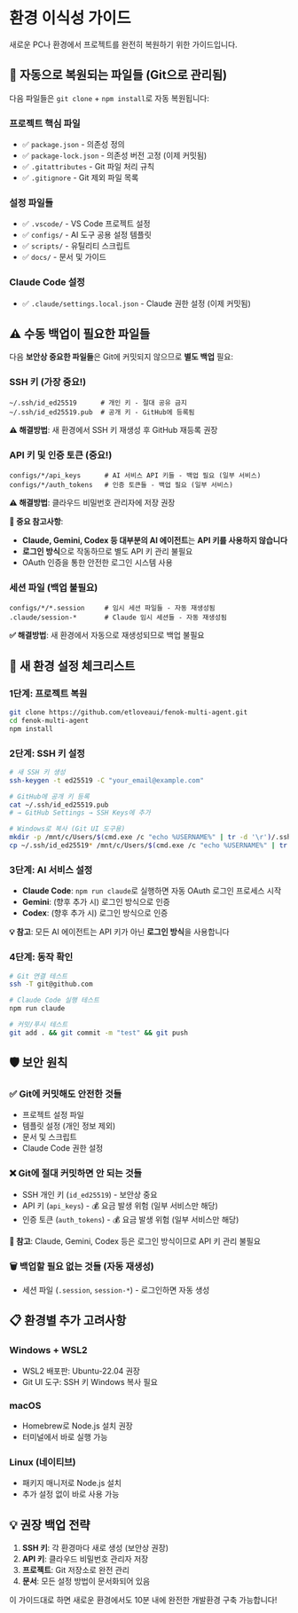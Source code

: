 # 환경 이식성 가이드

새로운 PC나 환경에서 프로젝트를 완전히 복원하기 위한 가이드입니다.

## 🚀 자동으로 복원되는 파일들 (Git으로 관리됨)

다음 파일들은 `git clone` + `npm install`로 자동 복원됩니다:

### 프로젝트 핵심 파일
- ✅ `package.json` - 의존성 정의
- ✅ `package-lock.json` - 의존성 버전 고정 (이제 커밋됨)
- ✅ `.gitattributes` - Git 파일 처리 규칙
- ✅ `.gitignore` - Git 제외 파일 목록

### 설정 파일들
- ✅ `.vscode/` - VS Code 프로젝트 설정
- ✅ `configs/` - AI 도구 공용 설정 템플릿
- ✅ `scripts/` - 유틸리티 스크립트
- ✅ `docs/` - 문서 및 가이드

### Claude Code 설정
- ✅ `.claude/settings.local.json` - Claude 권한 설정 (이제 커밋됨)

## ⚠️ 수동 백업이 필요한 파일들

다음 **보안상 중요한 파일들**은 Git에 커밋되지 않으므로 **별도 백업** 필요:

### SSH 키 (가장 중요!)
```
~/.ssh/id_ed25519      # 개인 키 - 절대 공유 금지
~/.ssh/id_ed25519.pub  # 공개 키 - GitHub에 등록됨
```
**⚠️ 해결방법**: 새 환경에서 SSH 키 재생성 후 GitHub 재등록 권장

### API 키 및 인증 토큰 (중요!)
```
configs/*/api_keys      # AI 서비스 API 키들 - 백업 필요 (일부 서비스)
configs/*/auth_tokens   # 인증 토큰들 - 백업 필요 (일부 서비스)
```
**⚠️ 해결방법**: 클라우드 비밀번호 관리자에 저장 권장

**🔑 중요 참고사항**: 
- **Claude, Gemini, Codex 등 대부분의 AI 에이전트**는 **API 키를 사용하지 않습니다**
- **로그인 방식**으로 작동하므로 별도 API 키 관리 불필요
- OAuth 인증을 통한 안전한 로그인 시스템 사용

### 세션 파일 (백업 불필요)
```
configs/*/*.session     # 임시 세션 파일들 - 자동 재생성됨
.claude/session-*       # Claude 임시 세션들 - 자동 재생성됨
```
**✅ 해결방법**: 새 환경에서 자동으로 재생성되므로 백업 불필요

## 🔄 새 환경 설정 체크리스트

### 1단계: 프로젝트 복원
```bash
git clone https://github.com/etloveaui/fenok-multi-agent.git
cd fenok-multi-agent
npm install
```

### 2단계: SSH 키 설정
```bash
# 새 SSH 키 생성
ssh-keygen -t ed25519 -C "your_email@example.com"

# GitHub에 공개 키 등록
cat ~/.ssh/id_ed25519.pub
# → GitHub Settings → SSH Keys에 추가

# Windows로 복사 (Git UI 도구용)
mkdir -p /mnt/c/Users/$(cmd.exe /c "echo %USERNAME%" | tr -d '\r')/.ssh
cp ~/.ssh/id_ed25519* /mnt/c/Users/$(cmd.exe /c "echo %USERNAME%" | tr -d '\r')/.ssh/
```

### 3단계: AI 서비스 설정
- **Claude Code**: `npm run claude`로 실행하면 자동 OAuth 로그인 프로세스 시작
- **Gemini**: (향후 추가 시) 로그인 방식으로 인증
- **Codex**: (향후 추가 시) 로그인 방식으로 인증

**💡 참고**: 모든 AI 에이전트는 API 키가 아닌 **로그인 방식**을 사용합니다

### 4단계: 동작 확인
```bash
# Git 연결 테스트
ssh -T git@github.com

# Claude Code 실행 테스트
npm run claude

# 커밋/푸시 테스트
git add . && git commit -m "test" && git push
```

## 🛡️ 보안 원칙

### ✅ Git에 커밋해도 안전한 것들
- 프로젝트 설정 파일
- 템플릿 설정 (개인 정보 제외)
- 문서 및 스크립트
- Claude Code 권한 설정

### ❌ Git에 절대 커밋하면 안 되는 것들
- SSH 개인 키 (`id_ed25519`) - 보안상 중요
- API 키 (`api_keys`) - 💰 요금 발생 위험 (일부 서비스만 해당)
- 인증 토큰 (`auth_tokens`) - 💰 요금 발생 위험 (일부 서비스만 해당)

**📝 참고**: Claude, Gemini, Codex 등은 로그인 방식이므로 API 키 관리 불필요

### 🗑️ 백업할 필요 없는 것들 (자동 재생성)
- 세션 파일 (`.session`, `session-*`) - 로그인하면 자동 생성

## 📋 환경별 추가 고려사항

### Windows + WSL2
- WSL2 배포판: Ubuntu-22.04 권장
- Git UI 도구: SSH 키 Windows 복사 필요

### macOS
- Homebrew로 Node.js 설치 권장
- 터미널에서 바로 실행 가능

### Linux (네이티브)
- 패키지 매니저로 Node.js 설치
- 추가 설정 없이 바로 사용 가능

## 💡 권장 백업 전략

1. **SSH 키**: 각 환경마다 새로 생성 (보안상 권장)
2. **API 키**: 클라우드 비밀번호 관리자 저장
3. **프로젝트**: Git 저장소로 완전 관리
4. **문서**: 모든 설정 방법이 문서화되어 있음

이 가이드대로 하면 새로운 환경에서도 10분 내에 완전한 개발환경 구축 가능합니다!